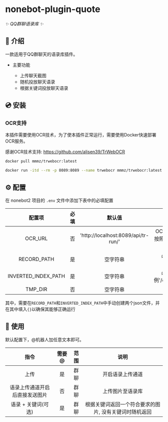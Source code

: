 # nonebot-plugin-quote

_✨ QQ群聊语录库 ✨_


## 📖 介绍

一款适用于QQ群聊天的语录库插件。

- 主要功能

    - 上传聊天截图
    - 随机投放聊天语录
    - 根据关键词投放聊天语录


## 💿 安装

### OCR支持

本插件需要使用OCR技术，为了使本插件正常运行，需要使用Docker快速部署OCR服务。

感谢OCR技术支持: https://github.com/alisen39/TrWebOCR

```bash
docker pull mmmz/trwebocr:latest

docker run -itd --rm -p 8089:8089 --name trwebocr mmmz/trwebocr:latest 
```

## ⚙️ 配置

在 nonebot2 项目的 `.env` 文件中添加下表中的必填配置


| 配置项 | 必填 | 默认值 | 说明 |
|:-----:|:----:|:----:|:----:|
| OCR_URL | 否 | 'http://localhost:8089/api/tr-run/' | OCR所需的接口url, 如果你是按照上述命令运行的Docker镜像, 无需额外配置 |
| RECORD_PATH | 是 | 空字符串 | 必要的json文件路径, 示例'/data/record.json' |
| INVERTED_INDEX_PATH | 是 | 空字符串 | 必要的json文件路径, 示例'/data/inverted_index.json' |
| TMP_DIR | 否 | 空字符串 | 临时文件路径 |

其中，需要在`RECORD_PATH`和`INVERTED_INDEX_PATH`中手动创建两个json文件，并在其中填入`{}`以确保其能够正确运行

## 🎉 使用

默认配置下，@机器人加任意文本即可。


| 指令 | 需要@ | 范围 | 说明 |
|:-----:|:----:|:----:|:----:|
| 上传 | 是 | 群聊 | 开启语录上传通道 |
| 语录上传通道开启后直接发送图片 | 否 | 群聊 | 上传图片至语录库 |
| 语录 + 关键词(可选) | 是 | 群聊 | 根据关键词返回一个符合要求的图片, 没有关键词时随机返回 |